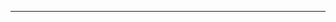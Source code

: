 <!--
CO_OP_TRANSLATOR_METADATA:
{
  "original_hash": "c747db3d4bb981e919b7f3e5a4504269",
  "translation_date": "2025-08-27T13:20:58+00:00",
  "source_file": "04-PracticalSamples/foundrylocal/README.md",
  "language_code": "my"
}
-->


---

